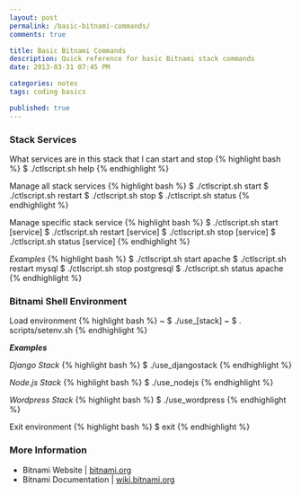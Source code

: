 ```yaml
---
layout: post
permalink: /basic-bitnami-commands/
comments: true

title: Basic Bitnami Commands
description: Quick reference for basic Bitnami stack commands
date: 2013-03-31 07:45 PM

categories: notes
tags: coding basics

published: true
---
```


### Stack Services

What services are in this stack that I can start and stop
{% highlight bash %}
$ ./ctlscript.sh help
{% endhighlight %}

Manage all stack services
{% highlight bash %}
$ ./ctlscript.sh start
$ ./ctlscript.sh restart
$ ./ctlscript.sh stop
$ ./ctlscript.sh status
{% endhighlight %}

Manage specific stack service
{% highlight bash %}
$ ./ctlscript.sh start [service]
$ ./ctlscript.sh restart [service]
$ ./ctlscript.sh stop [service]
$ ./ctlscript.sh status [service]
{% endhighlight %}

_Examples_
{% highlight bash %}
$ ./ctlscript.sh start apache
$ ./ctlscript.sh restart mysql
$ ./ctlscript.sh stop postgresql
$ ./ctlscript.sh status apache
{% endhighlight %}


### Bitnami Shell Environment

Load environment
{% highlight bash %}
~ $ ./use_[stack]
~ $ . scripts/setenv.sh
{% endhighlight %}

_**Examples**_

_Django Stack_
{% highlight bash %}
$ ./use_djangostack
{% endhighlight %}

_Node.js Stack_
{% highlight bash %}
$ ./use_nodejs
{% endhighlight %}

_Wordpress Stack_
{% highlight bash %}
$ ./use_wordpress
{% endhighlight %}

Exit environment
{% highlight bash %}
$ exit
{% endhighlight %}


### More Information

- Bitnami Website | [bitnami.org](https://bitnami.org)
- Bitnami Documentation | [wiki.bitnami.org](https://wiki.bitnami.org)